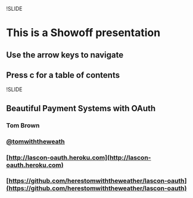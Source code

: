 !SLIDE
# This is a Showoff presentation
## Use the arrow keys to navigate
## Press c for a table of contents

!SLIDE 
## Beautiful Payment Systems with OAuth


### Tom Brown
### [@tomwiththeweath](http://twitter.com/tomwiththeweath)
### [http://lascon-oauth.heroku.com](http://lascon-oauth.heroku.com)
### [https://github.com/herestomwiththeweather/lascon-oauth](https://github.com/herestomwiththeweather/lascon-oauth)

